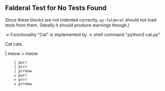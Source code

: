 Falderal Test for No Tests Found
--------------------------------

Since these blocks are not indented correctly, `py-falderal` should not
load tests from them.  (Ideally it should produce warnings though.)

  -> Functionality "Cat" is implemented by
  -> shell command "python3 cat.py"

Cat cats.

| meow
= meow

        | purr
        | prrr
        | prreow
        = purr
        = prrr
        = prreow
